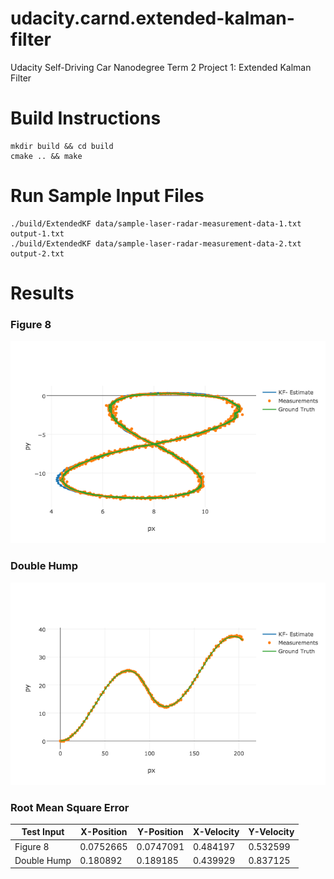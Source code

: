 # udacity.carnd.extended-kalman-filter
Udacity Self-Driving Car Nanodegree Term 2 Project 1: Extended Kalman Filter

# Build Instructions
```
mkdir build && cd build
cmake .. && make
```

# Run Sample Input Files
```
./build/ExtendedKF data/sample-laser-radar-measurement-data-1.txt output-1.txt
./build/ExtendedKF data/sample-laser-radar-measurement-data-2.txt output-2.txt
```

# Results

### Figure 8
![Figure 8](img/figure-eight.png)

### Double Hump
![Double Hump](img/double-hump.png)

### Root Mean Square Error

|Test Input|X-Position|Y-Position|X-Velocity|Y-Velocity|
|---|---|---|---|---|
|Figure 8|0.0752665|0.0747091|0.484197|0.532599|
|Double Hump|0.180892|0.189185|0.439929|0.837125|
